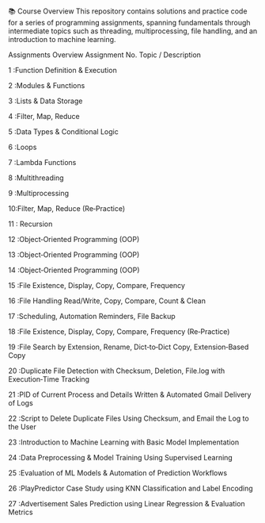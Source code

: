 📚 Course Overview
This repository contains solutions and practice code for a series of programming assignments, spanning fundamentals through intermediate topics such as threading, multiprocessing, file handling, and an introduction to machine learning.

Assignments Overview
Assignment No.	Topic / Description

1	:Function Definition & Execution

2	:Modules & Functions

3	:Lists & Data Storage

4	:Filter, Map, Reduce

5	:Data Types & Conditional Logic

6	:Loops

7	:Lambda Functions

8	:Multithreading

9	:Multiprocessing

10:Filter, Map, Reduce (Re‑Practice)

11 : Recursion

12	:Object‑Oriented Programming (OOP)

13	:Object‑Oriented Programming (OOP)

14	:Object‑Oriented Programming (OOP)

15	:File Existence, Display, Copy, Compare, Frequency

16	:File Handling Read/Write, Copy, Compare, Count & Clean

17	:Scheduling, Automation Reminders, File Backup

18	:File Existence, Display, Copy, Compare, Frequency (Re‑Practice)

19	:File Search by Extension, Rename, Dict‑to‑Dict Copy, Extension‑Based Copy

20	:Duplicate File Detection with Checksum, Deletion, File.log with Execution‑Time Tracking

21	:PID of Current Process and Details Written & Automated Gmail Delivery of Logs

22	:Script to Delete Duplicate Files Using Checksum, and Email the Log to the User

23	:Introduction to Machine Learning with Basic Model Implementation

24	:Data Preprocessing & Model Training Using Supervised Learning

25	:Evaluation of ML Models & Automation of Prediction Workflows

26	:PlayPredictor Case Study using KNN Classification and Label Encoding

27	:Advertisement Sales Prediction using Linear Regression & Evaluation Metrics
